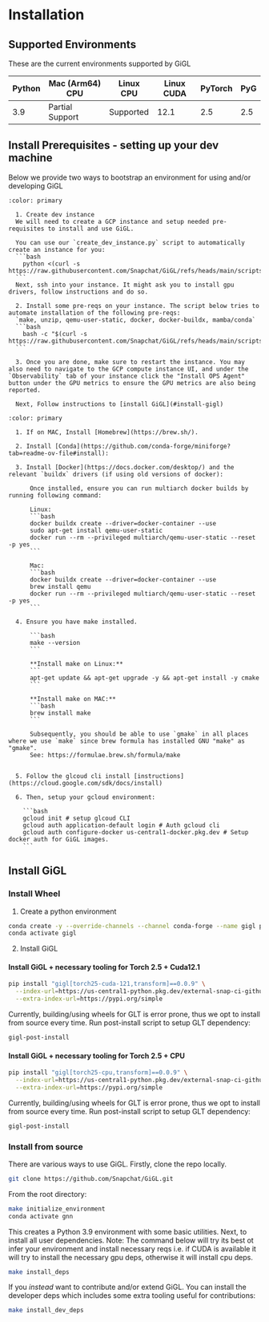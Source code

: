 # Installation

## Supported Environments

These are the current environments supported by GiGL

| Python | Mac (Arm64) CPU | Linux CPU | Linux CUDA | PyTorch | PyG |
| ------ | --------------- | --------- | ---------- | ------- | --- |
| 3.9    | Partial Support | Supported | 12.1       | 2.5     | 2.5 |

## Install Prerequisites - setting up your dev machine

Below we provide two ways to bootstrap an environment for using and/or developing GiGL

````{dropdown} (Recommended) Developing/experimenting on a GCP cloud instance.
:color: primary

  1. Create dev instance
  We will need to create a GCP instance and setup needed pre-requisites to install and use GiGL.

  You can use our `create_dev_instance.py` script to automatically create an instance for you:
  ```bash
    python <(curl -s https://raw.githubusercontent.com/Snapchat/GiGL/refs/heads/main/scripts/create_dev_instance.py)
  ```
  Next, ssh into your instance. It might ask you to install gpu drivers, follow instructions and do so.

  2. Install some pre-reqs on your instance. The script below tries to automate installation of the following pre-reqs:
  `make, unzip, qemu-user-static, docker, docker-buildx, mamba/conda`
  ```bash
    bash -c "$(curl -s https://raw.githubusercontent.com/Snapchat/GiGL/refs/heads/main/scripts/scripts/startup_dev_instance.sh)"
  ```

  3. Once you are done, make sure to restart the instance. You may also need to navigate to the GCP compute instance UI, and under the `Observability` tab of your instance click the "Install OPS Agent" button under the GPU metrics to ensure the GPU metrics are also being reported.

  Next, Follow instructions to [install GiGL](#install-gigl)

````

````{dropdown} Manual Setup
:color: primary

  1. If on MAC, Install [Homebrew](https://brew.sh/).

  2. Install [Conda](https://github.com/conda-forge/miniforge?tab=readme-ov-file#install):

  3. Install [Docker](https://docs.docker.com/desktop/) and the relevant `buildx` drivers (if using old versions of docker):

      Once installed, ensure you can run multiarch docker builds by running following command:

      Linux:
      ```bash
      docker buildx create --driver=docker-container --use
      sudo apt-get install qemu-user-static
      docker run --rm --privileged multiarch/qemu-user-static --reset -p yes
      ```

      Mac:
      ```bash
      docker buildx create --driver=docker-container --use
      brew install qemu
      docker run --rm --privileged multiarch/qemu-user-static --reset -p yes
      ```

  4. Ensure you have make installed.

      ```bash
      make --version
      ```

      **Install make on Linux:**
      ```
      apt-get update && apt-get upgrade -y && apt-get install -y cmake
      ```

      **Install make on MAC:**
      ```bash
      brew install make
      ```

      Subsequently, you should be able to use `gmake` in all places where we use `make` since brew formula has installed GNU "make" as "gmake".
      See: https://formulae.brew.sh/formula/make


  5. Follow the glcoud cli install [instructions](https://cloud.google.com/sdk/docs/install)

  6. Then, setup your gcloud environment:

    ```bash
    gcloud init # setup glcoud CLI
    gcloud auth application-default login # Auth gcloud cli
    gcloud auth configure-docker us-central1-docker.pkg.dev # Setup docker auth for GiGL images.
    ```
````

## Install GiGL

### Install Wheel

1. Create a python environment

```bash
conda create -y --override-channels --channel conda-forge --name gigl python=3.9
conda activate gigl
```

2. Install GiGL

#### Install GiGL + necessary tooling for Torch 2.5 + Cuda12.1

```bash
pip install "gigl[torch25-cuda-121,transform]==0.0.9" \
  --index-url=https://us-central1-python.pkg.dev/external-snap-ci-github-gigl/gigl/simple/ \
  --extra-index-url=https://pypi.org/simple
```

Currently, building/using wheels for GLT is error prone, thus we opt to install from source every time. Run post-install script to setup GLT dependency:

```bash
gigl-post-install
```

#### Install GiGL + necessary tooling for Torch 2.5 + CPU

```bash
pip install "gigl[torch25-cpu,transform]==0.0.9" \
  --index-url=https://us-central1-python.pkg.dev/external-snap-ci-github-gigl/gigl/simple/ \
  --extra-index-url=https://pypi.org/simple
```

Currently, building/using wheels for GLT is error prone, thus we opt to install from source every time. Run post-install script to setup GLT dependency:

```bash
gigl-post-install
```

### Install from source

There are various ways to use GiGL. Firstly, clone the repo locally.

```bash
git clone https://github.com/Snapchat/GiGL.git
```

From the root directory:

```bash
make initialize_environment
conda activate gnn
```

This creates a Python 3.9 environment with some basic utilities. Next, to install all user dependencies. Note: The
command below will try its best ot infer your environment and install necessary reqs i.e. if CUDA is available it will
try to install the necessary gpu deps, otherwise it will install cpu deps.

```bash
make install_deps
```

If you *instead* want to contribute and/or extend GiGL. You can install the developer deps which includes some extra
tooling useful for contributions:

```bash
make install_dev_deps
```
